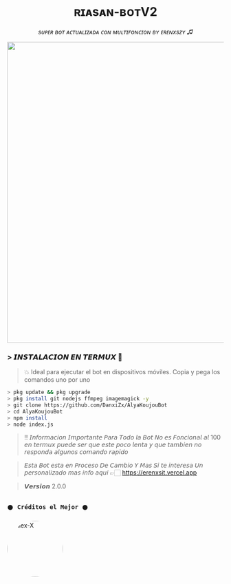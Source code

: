 ﻿<h1 align="center">ʀɪᴀsᴀɴ-ʙᴏᴛV2</h1>  
<p align="center"><i>sᴜᴘᴇʀ ʙᴏᴛ ᴀᴄᴛᴜᴀʟɪᴢᴀᴅᴀ ᴄᴏɴ ᴍᴜʟᴛɪғᴏɴᴄɪᴏɴ ʙʏ ᴇʀᴇɴxsᴢʏ ♫︎</i></p>

<p align="center">
  <img src="https://files.catbox.moe/jgozag.jpg" width="700"/>
</p>


### > 𝙄𝙉𝙎𝙏𝘼𝙇𝘼𝘾𝙄𝙊𝙉 𝙀𝙉 𝙏𝙀𝙍𝙈𝙐𝙓 💠

> 💥 Ideal para ejecutar el bot en dispositivos móviles. Copia y pega los comandos uno por uno

```bash
> pkg update && pkg upgrade
> pkg install git nodejs ffmpeg imagemagick -y
> git clone https://github.com/DanxiZx/AlyaKoujouBot
> cd AlyaKoujouBot 
> npm install
> node index.js
```
> ‼️ 𝘐𝘯𝘧𝘰𝘳𝘮𝘢𝘤𝘪𝘰𝘯 𝘐𝘮𝘱𝘰𝘳𝘵𝘢𝘯𝘵𝘦 𝘗𝘢𝘳𝘢 𝘛𝘰𝘥𝘰 𝘭𝘢 𝘉𝘰𝘵 𝘕𝘰 𝘦𝘴 𝘍𝘰𝘯𝘤𝘪𝘰𝘯𝘢𝘭 𝘢𝘭 100 𝘦𝘯 𝘵𝘦𝘳𝘮𝘶𝘹 𝘱𝘶𝘦𝘥𝘦 𝘴𝘦𝘳 𝘲𝘶𝘦 𝘦𝘴𝘵𝘦 𝘱𝘰𝘤𝘰 𝘭𝘦𝘯𝘵𝘢 𝘺 𝘲𝘶𝘦 𝘵𝘢𝘮𝘣𝘪𝘦𝘯 𝘯𝘰 𝘳𝘦𝘴𝘱𝘰𝘯𝘥𝘢 𝘢𝘭𝘨𝘶𝘯𝘰𝘴 𝘤𝘰𝘮𝘢𝘯𝘥𝘰 𝘳𝘢𝘱𝘪𝘥𝘰 


> 𝘌𝘴𝘵𝘢 𝘉𝘰𝘵 𝘦𝘴𝘵𝘢 𝘦𝘯 𝘗𝘳𝘰𝘤𝘦𝘴𝘰 𝘋𝘦 𝘊𝘢𝘮𝘣𝘪𝘰 𝘠 𝘔𝘢𝘴 𝘚𝘪 𝘵𝘦 𝘪𝘯𝘵𝘦𝘳𝘦𝘴𝘢 𝘜𝘯 𝘱𝘦𝘳𝘴𝘰𝘯𝘢𝘭𝘪𝘻𝘢𝘥𝘰 𝘮𝘢𝘴 𝘪𝘯𝘧𝘰 𝘢𝘲𝘶𝘪 👉🏻 https://erenxsit.vercel.app

> 𝙑𝙚𝙧𝙨𝙞𝙤𝙣 2.0.0


### **`𒊹︎︎︎ Créditos el Mejor 𒊹︎︎︎ `**
<a href="https://github.com/Elpapiema" style="display:inline-block; text-decoration: none;">
    <img src="https://github.com/Elpapiema.png" width="130" height="130" alt="Alex-X" style="border-radius: 50%;"/>
</a>
